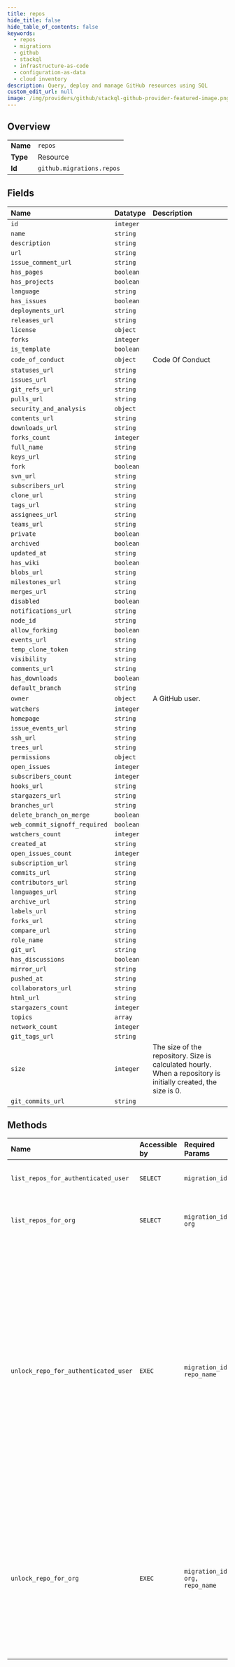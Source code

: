 ```yaml
---
title: repos
hide_title: false
hide_table_of_contents: false
keywords:
  - repos
  - migrations
  - github    
  - stackql
  - infrastructure-as-code
  - configuration-as-data
  - cloud inventory
description: Query, deploy and manage GitHub resources using SQL
custom_edit_url: null
image: /img/providers/github/stackql-github-provider-featured-image.png
---
```

  
    

## Overview
<table><tbody>
<tr><td><b>Name</b></td><td><code>repos</code></td></tr>
<tr><td><b>Type</b></td><td>Resource</td></tr>
<tr><td><b>Id</b></td><td><code>github.migrations.repos</code></td></tr>
</tbody></table>

## Fields
| Name | Datatype | Description |
|:-----|:---------|:------------|
| `id` | `integer` |  |
| `name` | `string` |  |
| `description` | `string` |  |
| `url` | `string` |  |
| `issue_comment_url` | `string` |  |
| `has_pages` | `boolean` |  |
| `has_projects` | `boolean` |  |
| `language` | `string` |  |
| `has_issues` | `boolean` |  |
| `deployments_url` | `string` |  |
| `releases_url` | `string` |  |
| `license` | `object` |  |
| `forks` | `integer` |  |
| `is_template` | `boolean` |  |
| `code_of_conduct` | `object` | Code Of Conduct |
| `statuses_url` | `string` |  |
| `issues_url` | `string` |  |
| `git_refs_url` | `string` |  |
| `pulls_url` | `string` |  |
| `security_and_analysis` | `object` |  |
| `contents_url` | `string` |  |
| `downloads_url` | `string` |  |
| `forks_count` | `integer` |  |
| `full_name` | `string` |  |
| `keys_url` | `string` |  |
| `fork` | `boolean` |  |
| `svn_url` | `string` |  |
| `subscribers_url` | `string` |  |
| `clone_url` | `string` |  |
| `tags_url` | `string` |  |
| `assignees_url` | `string` |  |
| `teams_url` | `string` |  |
| `private` | `boolean` |  |
| `archived` | `boolean` |  |
| `updated_at` | `string` |  |
| `has_wiki` | `boolean` |  |
| `blobs_url` | `string` |  |
| `milestones_url` | `string` |  |
| `merges_url` | `string` |  |
| `disabled` | `boolean` |  |
| `notifications_url` | `string` |  |
| `node_id` | `string` |  |
| `allow_forking` | `boolean` |  |
| `events_url` | `string` |  |
| `temp_clone_token` | `string` |  |
| `visibility` | `string` |  |
| `comments_url` | `string` |  |
| `has_downloads` | `boolean` |  |
| `default_branch` | `string` |  |
| `owner` | `object` | A GitHub user. |
| `watchers` | `integer` |  |
| `homepage` | `string` |  |
| `issue_events_url` | `string` |  |
| `ssh_url` | `string` |  |
| `trees_url` | `string` |  |
| `permissions` | `object` |  |
| `open_issues` | `integer` |  |
| `subscribers_count` | `integer` |  |
| `hooks_url` | `string` |  |
| `stargazers_url` | `string` |  |
| `branches_url` | `string` |  |
| `delete_branch_on_merge` | `boolean` |  |
| `web_commit_signoff_required` | `boolean` |  |
| `watchers_count` | `integer` |  |
| `created_at` | `string` |  |
| `open_issues_count` | `integer` |  |
| `subscription_url` | `string` |  |
| `commits_url` | `string` |  |
| `contributors_url` | `string` |  |
| `languages_url` | `string` |  |
| `archive_url` | `string` |  |
| `labels_url` | `string` |  |
| `forks_url` | `string` |  |
| `compare_url` | `string` |  |
| `role_name` | `string` |  |
| `git_url` | `string` |  |
| `has_discussions` | `boolean` |  |
| `mirror_url` | `string` |  |
| `pushed_at` | `string` |  |
| `collaborators_url` | `string` |  |
| `html_url` | `string` |  |
| `stargazers_count` | `integer` |  |
| `topics` | `array` |  |
| `network_count` | `integer` |  |
| `git_tags_url` | `string` |  |
| `size` | `integer` | The size of the repository. Size is calculated hourly. When a repository is initially created, the size is 0. |
| `git_commits_url` | `string` |  |
## Methods
| Name | Accessible by | Required Params | Description |
|:-----|:--------------|:----------------|:------------|
| `list_repos_for_authenticated_user` | `SELECT` | `migration_id` | Lists all the repositories for this user migration. |
| `list_repos_for_org` | `SELECT` | `migration_id, org` | List all the repositories for this organization migration. |
| `unlock_repo_for_authenticated_user` | `EXEC` | `migration_id, repo_name` | Unlocks a repository. You can lock repositories when you [start a user migration](https://docs.github.com/rest/migrations/users#start-a-user-migration). Once the migration is complete you can unlock each repository to begin using it again or [delete the repository](https://docs.github.com/rest/repos/repos#delete-a-repository) if you no longer need the source data. Returns a status of `404 Not Found` if the repository is not locked. |
| `unlock_repo_for_org` | `EXEC` | `migration_id, org, repo_name` | Unlocks a repository that was locked for migration. You should unlock each migrated repository and [delete them](https://docs.github.com/rest/repos/repos#delete-a-repository) when the migration is complete and you no longer need the source data. |
